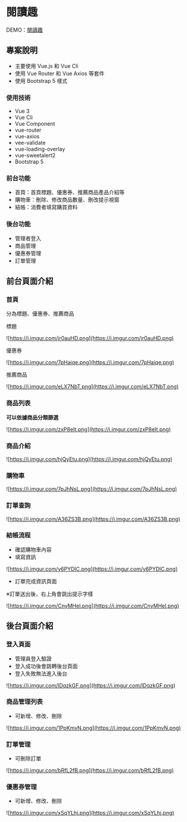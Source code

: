 # 閱讀趣

DEMO：[閱讀趣](https://cai-yi-ru.github.io/booksV3/#/)

## ****專案說明****

- 主要使用 Vue.js 和 Vue Cli
- 使用 Vue Router 和 Vue Axios 等套件
- 使用 Bootstrap 5 樣式

### ****使用技術****

- Vue 3
- Vue Cli
- Vue Component
- vue-router
- vue-axios
- vee-validate
- vue-loading-overlay
- vue-sweetalert2
- Bootstrap 5

### 前台功能

- 首頁：首頁標題、優惠券、推薦商品產品介紹等
- 購物車：刪除、修改商品數量、刪改提示視窗
- 結帳：消費者填寫購買資料

### **後台**功能

- 管理者登入
- 商品管理
- 優惠券管理
- 訂單管理

## ****前台頁面介紹****

### 首頁

分為標題、優惠券、推薦商品

標題

![https://i.imgur.com/jr0auHD.png](https://i.imgur.com/jr0auHD.png)

優惠券

![https://i.imgur.com/7pHaiqe.png](https://i.imgur.com/7pHaiqe.png)

推薦商品

![https://i.imgur.com/eLX7NbT.png](https://i.imgur.com/eLX7NbT.png)

### ****商品列表****

**可以依據商品分類篩選**

![https://i.imgur.com/zxP8eIt.png](https://i.imgur.com/zxP8eIt.png)

### ****商品介紹****

![https://i.imgur.com/hjQyEtu.png](https://i.imgur.com/hjQyEtu.png)

### ****購物車****

![https://i.imgur.com/7pJhNsL.png](https://i.imgur.com/7pJhNsL.png)

### 訂單查詢

![https://i.imgur.com/A36ZS3B.png](https://i.imgur.com/A36ZS3B.png)

### ****結帳流程****

- 確認購物車內容
- 填寫資訊

![https://i.imgur.com/y6PYDlC.png](https://i.imgur.com/y6PYDlC.png)

- 訂單完成資訊頁面

※訂單送出後，右上角會跳出提示字樣

![https://i.imgur.com/CnyMHel.png](https://i.imgur.com/CnyMHel.png)

## 後****台頁面介紹****

### ****登入頁面****

- 管理員登入驗證
- 登入成功後會跳轉後台頁面
- 登入失敗無法進入後台

![https://i.imgur.com/lDqzkGF.png](https://i.imgur.com/lDqzkGF.png)

### 商品管理列表

- 可新增、修改、刪除

![https://i.imgur.com/1PpKmvN.png](https://i.imgur.com/1PpKmvN.png)

### ****訂單管理****

- 可刪除訂單

![https://i.imgur.com/bRfL2fB.png](https://i.imgur.com/bRfL2fB.png)

### 優惠券管理

- 可新增、修改、刪除

![https://i.imgur.com/xSqYLhj.png](https://i.imgur.com/xSqYLhj.png)